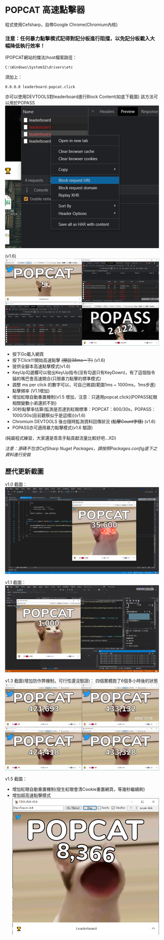 # POPCAT 高速點擊器
程式使用Cefsharp，自帶Google Chrome(Chromium內核) 
 
### 注意：任何暴力點擊模式記得對記分板進行阻擋，以免記分板載入大幅降低執行效率！
(POPCAT網站的擋法)host檔案路徑： 
```
C:\Windows\System32\drivers\etc
```
須加上： 
```
0.0.0.0 leaderboard.popcat.click
```
亦可以使用DEVTOOLS對leaderboard進行Block Content(如底下截圖) 
該方法可以用於POPASS 
![Screenshot](CAP5.png)
 
(v1.6)
![Screenshot](CAP6.png)
 
* 按下Go載入網頁
* 按下Click!!!開始高速點擊 ~~(預設38ms一下)~~ (v1.6)
* 提供全腳本高速點擊模式(v1.6)
* KeyUp勾選欄可以發出KeyUp指令(沒有勾選只有KeyDown)，有了這個指令貓的嘴巴會高速開合(只限暴力點擊的標準模式)
* 調整 ms per click 的數字可以，可自己微調(範圍1ms ~ 1000ms，1ms步進)點擊頻率 (V1.1增加)
* 增加紅眼自動重置機制(v1.5 增加，注意：只適用popcat.click)(POPASS紅眼相關變數小弟還抓不到)
* 30秒點擊率估算(監測是否達到紅眼標準：POPCAT：800/30s，POPASS：1000/30s(目前觀察似乎是這樣))(v1.6)
* Chromium DEVTOOLS 後台隨時監測資料回傳狀況 ~~(點擊Count字樣)~~ (v1.6)
* POPASS亦可適用暴力點擊模式(v1.6 驗證)
 
(純屬程式練習，大家還是乖乖手點貢獻流量比較好吧...XD) 
 
*注意：源碼不包含CefSharp Nuget Packages，請按照Packages.config底下之資料進行安裝*
 
## 歷代更新截圖
 
v1.0 截圖： 
![Screenshot](CAP.png)
 
v1.1 截圖：
![Screenshot](CAP2.png)
 
v1.3 截圖(增加防作弊機制，可行性還沒驗證)： 
四個實體跑了6個多小時後的狀態
![Screenshot](CAP3.png)
 
v1.5 截圖： 
* 增加紅眼自動重置機制(發生紅眼會清Cookie重置網頁，等幾秒繼續刷)
* 增加超高速點擊模式
![Screenshot](CAP4.png)
